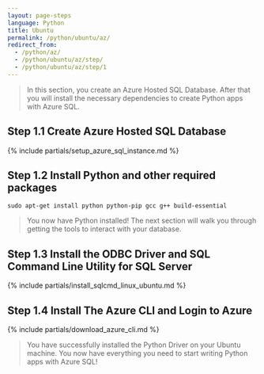 ```yaml
---
layout: page-steps
language: Python
title: Ubuntu
permalink: /python/ubuntu/az/
redirect_from:
  - /python/az/
  - /python/ubuntu/az/step/
  - /python/ubuntu/az/step/1
---
```


> In this section, you create an Azure Hosted SQL Database. After that you will install the necessary dependencies to create Python apps with Azure SQL. 

## Step 1.1 Create Azure Hosted SQL Database

{% include partials/setup_azure_sql_instance.md %}

## Step 1.2 Install Python and other required packages

```terminal
sudo apt-get install python python-pip gcc g++ build-essential
```

> You now have Python installed! The next section will walk you through getting the tools to interact with your database.

## Step 1.3 Install the ODBC Driver and SQL Command Line Utility for SQL Server

{% include partials/install_sqlcmd_linux_ubuntu.md %}

## Step 1.4 Install The Azure CLI and Login to Azure

{% include partials/download_azure_cli.md %}

> You have successfully installed the Python Driver on your Ubuntu machine. You now have everything you need to start writing Python apps with Azure SQL!
